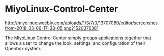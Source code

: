 # MiyoLinux-Control-Center

http://miyolinux.weebly.com/uploads/1/3/7/0/13707080/editor/screenshot-from-2018-03-06-17-38-05.png?1520376381

The MiyoLinux Control Center simply groups applications together that allows a user to change the look, settings, and configuration of their Openbox system.
